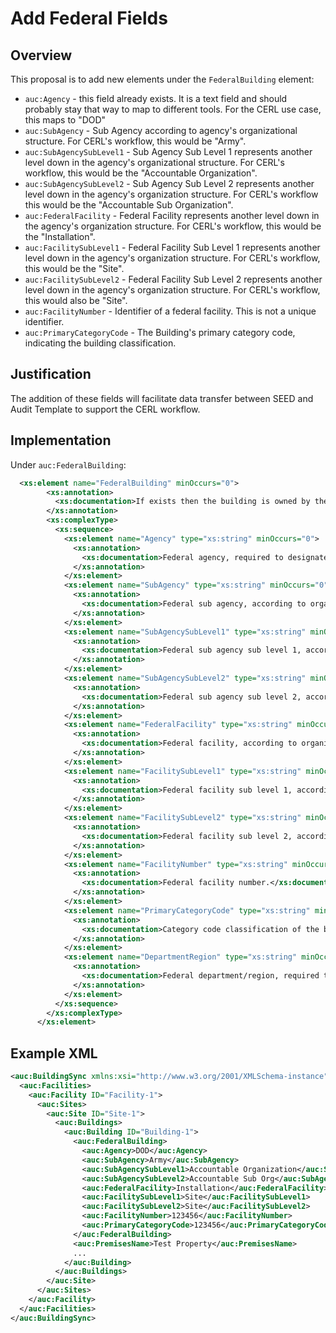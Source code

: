 # Add Federal Fields

## Overview

This proposal is to add new elements under the `FederalBuilding` element:

* `auc:Agency` - this field already exists. It is a text field and should probably stay that way to map to different tools. For the CERL use case, this maps to "DOD"
* `auc:SubAgency` - Sub Agency according to agency's organizational structure. For CERL's workflow, this would be "Army".
* `auc:SubAgencySubLevel1` - Sub Agency Sub Level 1 represents another level down in the agency's organizational structure. For CERL's workflow, this would be the "Accountable Organization".
* `auc:SubAgencySubLevel2` - Sub Agency Sub Level 2 represents another level down in the agency's organization structure. For CERL's workflow this would be the "Accountable Sub Organization".
* `auc:FederalFacility` - Federal Facility represents another level down in the agency's organization structure. For CERL's workflow, this would be the "Installation".
* `auc:FacilitySubLevel1` - Federal Facility Sub Level 1 represents another level down in the agency's organization structure. For CERL's workflow, this would be the "Site".
* `auc:FacilitySubLevel2` - Federal Facility Sub Level 2 represents another level down in the agency's organization structure. For CERL's workflow, this would also be "Site".
* `auc:FacilityNumber` - Identifier of a federal facility. This is not a unique identifier.
* `auc:PrimaryCategoryCode` - The Building's primary category code, indicating the building classification.

## Justification

The addition of these fields will facilitate data transfer between SEED and Audit Template to support the CERL workflow.

## Implementation

Under `auc:FederalBuilding`:

```xml
  <xs:element name="FederalBuilding" minOccurs="0">
        <xs:annotation>
          <xs:documentation>If exists then the building is owned by the federal government.</xs:documentation>
        </xs:annotation>
        <xs:complexType>
          <xs:sequence>
            <xs:element name="Agency" type="xs:string" minOccurs="0">
              <xs:annotation>
                <xs:documentation>Federal agency, required to designate a building as a federal property in ENERGY STAR Portfolio Manager.</xs:documentation>
              </xs:annotation>
            </xs:element>
            <xs:element name="SubAgency" type="xs:string" minOccurs="0">
              <xs:annotation>
                <xs:documentation>Federal sub agency, according to organizational structure of the specified agency.</xs:documentation>
              </xs:annotation>
            </xs:element>
            <xs:element name="SubAgencySubLevel1" type="xs:string" minOccurs="0">
              <xs:annotation>
                <xs:documentation>Federal sub agency sub level 1, according to organizational structure of the specified agency.</xs:documentation>
              </xs:annotation>
            </xs:element>
            <xs:element name="SubAgencySubLevel2" type="xs:string" minOccurs="0">
              <xs:annotation>
                <xs:documentation>Federal sub agency sub level 2, according to organizational structure of the specified agency.</xs:documentation>
              </xs:annotation>
            </xs:element>
            <xs:element name="FederalFacility" type="xs:string" minOccurs="0">
              <xs:annotation>
                <xs:documentation>Federal facility, according to organization structure of the specified agency.</xs:documentation>
              </xs:annotation>
            </xs:element>
            <xs:element name="FacilitySubLevel1" type="xs:string" minOccurs="0">
              <xs:annotation>
                <xs:documentation>Federal facility sub level 1, according to organization structure of the specified agency.</xs:documentation>
              </xs:annotation>
            </xs:element>
            <xs:element name="FacilitySubLevel2" type="xs:string" minOccurs="0">
              <xs:annotation>
                <xs:documentation>Federal facility sub level 2, according to organization structure of the specified agency.</xs:documentation>
              </xs:annotation>
            </xs:element>
            <xs:element name="FacilityNumber" type="xs:string" minOccurs="0">
              <xs:annotation>
                <xs:documentation>Federal facility number.</xs:documentation>
              </xs:annotation>
            </xs:element>
            <xs:element name="PrimaryCategoryCode" type="xs:string" minOccurs="0">
              <xs:annotation>
                <xs:documentation>Category code classification of the building.</xs:documentation>
              </xs:annotation>
            </xs:element>
            <xs:element name="DepartmentRegion" type="xs:string" minOccurs="0">
              <xs:annotation>
                <xs:documentation>Federal department/region, required to designate a building as a federal property in ENERGY STAR Portfolio Manager.</xs:documentation>
              </xs:annotation>
            </xs:element>
          </xs:sequence>
        </xs:complexType>
      </xs:element>
```

## Example XML

```xml
<auc:BuildingSync xmlns:xsi="http://www.w3.org/2001/XMLSchema-instance" xmlns:auc="http://buildingsync.net/schemas/bedes-auc/2019" xsi:schemaLocation="http://buildingsync.net/schemas/bedes-auc/2019 https://raw.github.com/BuildingSync/schema/v2.6.0/BuildingSync.xsd" version="2.6.0">
  <auc:Facilities>
    <auc:Facility ID="Facility-1">
      <auc:Sites>
        <auc:Site ID="Site-1">
          <auc:Buildings>
            <auc:Building ID="Building-1">
              <auc:FederalBuilding>
                <auc:Agency>DOD</auc:Agency>
                <auc:SubAgency>Army</auc:SubAgency>
                <auc:SubAgencySubLevel1>Accountable Organization</auc:SubAgencySubLevel1>
                <auc:SubAgencySubLevel2>Accountable Sub Org</auc:SubAgencySubLevel2>
                <auc:FederalFacility>Installation</auc:FederalFacility>
                <auc:FacilitySubLevel1>Site</auc:FacilitySubLevel1>
                <auc:FacilitySubLevel2>Site</auc:FacilitySubLevel2>
                <auc:FacilityNumber>123456</auc:FacilityNumber>
                <auc:PrimaryCategoryCode>123456</auc:PrimaryCategoryCode>
              </auc:FederalBuilding>
              <auc:PremisesName>Test Property</auc:PremisesName>
              ...
            </auc:Building>
          </auc:Buildings>
        </auc:Site>
      </auc:Sites>
    </auc:Facility>
  </auc:Facilities>
</auc:BuildingSync>
```
